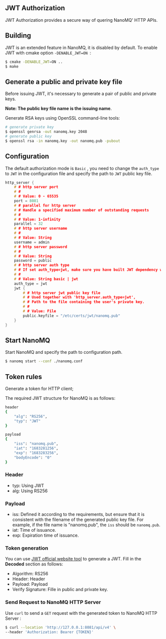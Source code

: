 ## JWT Authorization
JWT Authorization provides a secure way of quering NanoMQ' HTTP APIs.

## Building

JWT is an extended feature in NanoMQ, it is disabled by default. To enable JWT with cmake option `-DENABLE_JWT=ON `:

```bash
$ cmake -DENABLE_JWT=ON ..
$ make
```

## Generate a public and private key file

Before issuing JWT, it's necessary to generate a pair of public and private keys. 

**Note: The public key file name is the issuing name**.

Generate RSA keys using OpenSSL command-line tools:

```bash
# generate private key
$ openssl genrsa -out nanomq.key 2048
# generate public key
$ openssl rsa -in nanomq.key -out nanomq.pub -pubout
```

## Configuration

The default authorization mode is `Basic` , you need to change the `auth_type ` to `JWT` in the configuration file and specify the path to  `JWT` public key file.

```c
http_server {
    # # http server port
    # #
    # # Value: 0 - 65535
    port = 8081
    # # parallel for http server
    # # Handle a specified maximum number of outstanding requests
    # #
    # # Value: 1-infinity
    parallel = 32
    # # http server username
    # #
    # # Value: String
    username = admin
    # # http server password
    # #
    # # Value: String
    password = public
    # # http server auth type
    # # If set auth_type=jwt, make sure you have built JWT dependency with `-DENABLE_JWT=ON` first.
    # #
    # # Value: String basic | jwt
    auth_type = jwt
    jwt {
        # # http server jwt public key file
        # # Used together with 'http_server.auth_type=jwt',
        # # Path to the file containing the user's private key.
        # #
        # # Value: File
        public.keyfile = "/etc/certs/jwt/nanomq.pub"
    }
}
```

## Start NanoMQ

Start NanoMQ and specify the path to configuration path.

```bash
$ nanomq start --conf ./nanomq.conf
```

## Token rules

Generate a token for HTTP client;

The required JWT structure for NanoMQ is as follows: 

```bash
header
{
    "alg": "RS256",
    "typ": "JWT"
}

payload
{
    "iss": "nanomq.pub",
    "iat": "1683281256",
    "exp": "1683283256",
    "bodyEncode": "0"
}
```

### Header

- typ: Using JWT
- alg: Using RS256

### Payload

- iss: Defined it according to the requirements, but ensure that it is consistent with the filename of the generated public key file. For example, if the file name is "nanomq.pub", the `iss` should be `nanomq.pub`.
- iat: Time of issuance.
- exp: Expiration time of issuance.

### Token generation

You can use [JWT official website tool](https://jwt.io/) to generate a JWT. Fill in the **Decoded** section as follows: 

- Algorithm: RS256
- Header: Header
- Payload: Payload
- Verify Signature: Fille in public and private key.

### Send Request to NanoMQ HTTP Server

Use `curl` to send a `GET` request with the generated token to NanoMQ HTTP Server : 

```bash
$ curl --location 'http://127.0.0.1:8081/api/v4' \
--header 'Authorization: Bearer {TOKEN}'
```